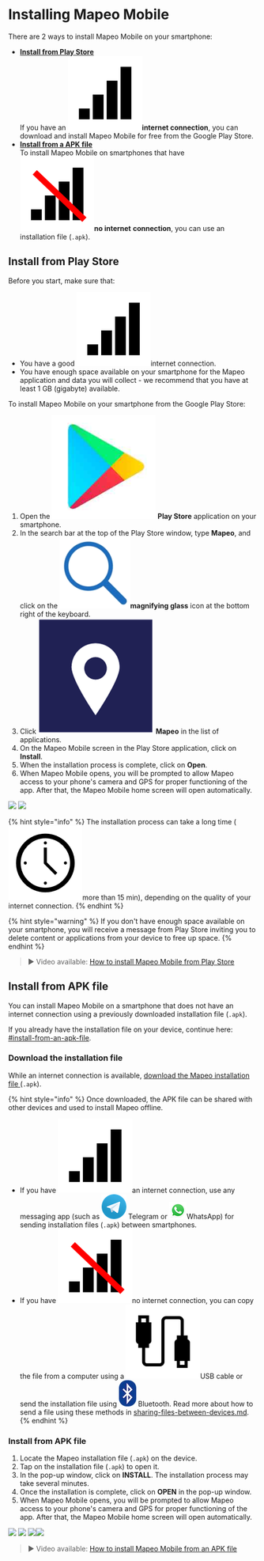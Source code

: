 # Installing Mapeo Mobile

There are 2 ways to install Mapeo Mobile on your smartphone:

* [**Install from Play Store**](installing-mapeo-mobile.md#install-from-play-store)\
  If you have an <img src="../../.gitbook/assets/Internet_connection.png" alt="" data-size="line">**internet connection**, you can download and install Mapeo Mobile for free from the Google Play Store.&#x20;
* [**Install from a APK file**](installing-mapeo-mobile.md#install-from-apk-file)\
  To install Mapeo Mobile on smartphones that have <img src="../../.gitbook/assets/no_internet_connection.png" alt="" data-size="line">**no internet** **connection**, you can use an installation file (`.apk`).

## Install from Play Store

Before you start, make sure that:

* You have a good <img src="../../.gitbook/assets/Internet_connection.png" alt="" data-size="line">internet connection.
* You have enough space available on your smartphone for the Mapeo application and data you will collect - we recommend that you have at least 1 GB (gigabyte) available.

To install Mapeo Mobile on your smartphone from the Google Play Store:

1. Open the <img src="../../.gitbook/assets/play-store-icon" alt="" data-size="line"> **Play Store** application on your smartphone.
2. In the search bar at the top of the Play Store window, type **Mapeo**, and click on the <img src="../../.gitbook/assets/image (5) (1).png" alt="" data-size="line">**magnifying glass** icon at the bottom right of the keyboard.
3. Click <img src="../../.gitbook/assets/Mapeo_Mobile.png" alt="" data-size="line"> **Mapeo** in the list of applications.
4. On the Mapeo Mobile screen in the Play Store application, click on **Install**.
5. When the installation process is complete, click on **Open**.
6. When Mapeo Mobile opens, you will be prompted to allow Mapeo access to your phone's camera and GPS for proper functioning of the app. After that, the Mapeo Mobile home screen will open automatically.

![](../../.gitbook/assets/Play\_Store\_Install\_Mapeo.jpg) ![](../../.gitbook/assets/Mm\_accept\_camera\_permissions.jpg)

{% hint style="info" %}
The installation process can take a long time (<img src="../../.gitbook/assets/watch_time.png" alt="" data-size="line">more than 15 min), depending on the quality of your internet connection.
{% endhint %}

{% hint style="warning" %}
If you don't have enough space available on your smartphone, you will receive a message from Play Store inviting you to delete content or applications from your device to free up space.
{% endhint %}

> ▶ Video available: [How to install Mapeo Mobile from Play Store](https://www.youtube.com/watch?v=-2EYN4pimXk)

## Install from APK file

You can install Mapeo Mobile on a smartphone that does not have an internet connection using a previously downloaded installation file (`.apk`).

If you already have the installation file on your device, continue here: [#install-from-an-apk-file](installing-mapeo-mobile.md#install-from-an-apk-file "mention").

### Download the installation file

While an internet connection is available, [download the Mapeo installation file ](https://www.digital-democracy.org/mapeo/latest/android)(`.apk`).

{% hint style="info" %}
Once downloaded, the APK file can be shared with other devices and used to install Mapeo offline.

* If you have <img src="../../.gitbook/assets/Internet_connection.png" alt="" data-size="line">an internet connection, use any messaging app (such as <img src="../../.gitbook/assets/Telegram-logo.png" alt="" data-size="line"> Telegram or <img src="../../.gitbook/assets/whatsapp-icon.png" alt="" data-size="line">WhatsApp) for sending installation files (`.apk`) between smartphones.
* If you have <img src="../../.gitbook/assets/no_internet_connection.png" alt="" data-size="line">no internet connection, you can copy the file from a computer using a <img src="../../.gitbook/assets/USB_cable.png" alt="" data-size="line">USB cable or send the installation file using <img src="../../.gitbook/assets/bluetooth.jpg" alt="" data-size="line"> Bluetooth. Read more about how to send a file using these methods in [sharing-files-between-devices.md](../troubleshooting/sharing-files-between-devices.md "mention").
{% endhint %}

### Install from APK file

1. Locate the Mapeo installation file (`.apk`) on the device.
2. Tap on the installation file (`.apk`) to open it.
3. In the pop-up window, click on **INSTALL**. The installation process may take several minutes.
4. Once the installation is complete, click on **OPEN** in the pop-up window.
5. When Mapeo Mobile opens, you will be prompted to allow Mapeo access to your phone's camera and GPS for proper functioning of the app. After that, the Mapeo Mobile home screen will open automatically.

&#x20;![](../../.gitbook/assets/Download\_Mm\_APK\_from\_Telegram\_.jpg) ![](../../.gitbook/assets/Mm\_Install\_APK\_select\_Install.jpg) ![](../../.gitbook/assets/Mm\_Post\_install\_APK\_open\_Mapeo.jpg)![](../../.gitbook/assets/Mm\_accept\_camera\_permissions.jpg)

> ▶ Video available: [How to install Mapeo Mobile from an APK file](https://www.youtube.com/watch?v=eMJW1Hx3xQg)
